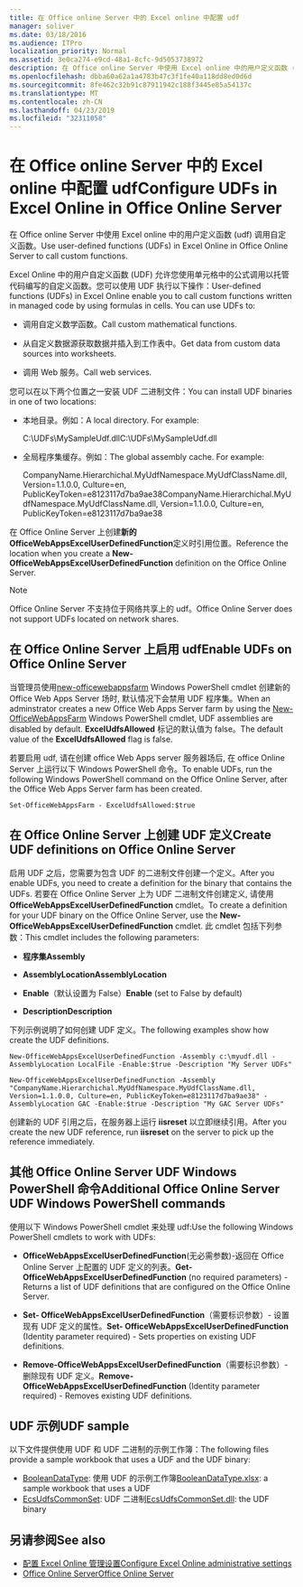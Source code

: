```yaml
---
title: 在 Office online Server 中的 Excel online 中配置 udf
manager: soliver
ms.date: 03/18/2016
ms.audience: ITPro
localization_priority: Normal
ms.assetid: 3e0ca274-e9cd-48a1-8cfc-9d5053738972
description: 在 Office online Server 中使用 Excel online 中的用户定义函数 (udf) 调用自定义函数。
ms.openlocfilehash: dbba60a62a1a4783b47c3f1fe40a118dd8ed0d6d
ms.sourcegitcommit: 8fe462c32b91c87911942c188f3445e85a54137c
ms.translationtype: MT
ms.contentlocale: zh-CN
ms.lasthandoff: 04/23/2019
ms.locfileid: "32311058"
---
```

# <a name="configure-udfs-in-excel-online-in-office-online-server"></a><span data-ttu-id="f9e11-103">在 Office online Server 中的 Excel online 中配置 udf</span><span class="sxs-lookup"><span data-stu-id="f9e11-103">Configure UDFs in Excel Online in Office Online Server</span></span>

<span data-ttu-id="f9e11-104">在 Office online Server 中使用 Excel online 中的用户定义函数 (udf) 调用自定义函数。</span><span class="sxs-lookup"><span data-stu-id="f9e11-104">Use user-defined functions (UDFs) in Excel Online in Office Online Server to call custom functions.</span></span> 
  
<span data-ttu-id="f9e11-p101">Excel Online 中的用户自定义函数 (UDF) 允许您使用单元格中的公式调用以托管代码编写的自定义函数。您可以使用 UDF 执行以下操作：</span><span class="sxs-lookup"><span data-stu-id="f9e11-p101">User-defined functions (UDFs) in Excel Online enable you to call custom functions written in managed code by using formulas in cells. You can use UDFs to:</span></span>
  
- <span data-ttu-id="f9e11-107">调用自定义数学函数。</span><span class="sxs-lookup"><span data-stu-id="f9e11-107">Call custom mathematical functions.</span></span>
    
- <span data-ttu-id="f9e11-108">从自定义数据源获取数据并插入到工作表中。</span><span class="sxs-lookup"><span data-stu-id="f9e11-108">Get data from custom data sources into worksheets.</span></span>
    
- <span data-ttu-id="f9e11-109">调用 Web 服务。</span><span class="sxs-lookup"><span data-stu-id="f9e11-109">Call web services.</span></span>
    
<span data-ttu-id="f9e11-110">您可以在以下两个位置之一安装 UDF 二进制文件：</span><span class="sxs-lookup"><span data-stu-id="f9e11-110">You can install UDF binaries in one of two locations:</span></span>
  
- <span data-ttu-id="f9e11-p102">本地目录。例如：</span><span class="sxs-lookup"><span data-stu-id="f9e11-p102">A local directory. For example:</span></span> 
    
    <span data-ttu-id="f9e11-113">C:\UDFs\MySampleUdf.dll</span><span class="sxs-lookup"><span data-stu-id="f9e11-113">C:\UDFs\MySampleUdf.dll</span></span>
    
- <span data-ttu-id="f9e11-p103">全局程序集缓存。例如：</span><span class="sxs-lookup"><span data-stu-id="f9e11-p103">The global assembly cache. For example:</span></span> 
    
    <span data-ttu-id="f9e11-116">CompanyName.Hierarchichal.MyUdfNamespace.MyUdfClassName.dll, Version=1.1.0.0, Culture=en, PublicKeyToken=e8123117d7ba9ae38</span><span class="sxs-lookup"><span data-stu-id="f9e11-116">CompanyName.Hierarchichal.MyUdfNamespace.MyUdfClassName.dll, Version=1.1.0.0, Culture=en, PublicKeyToken=e8123117d7ba9ae38</span></span>
    
<span data-ttu-id="f9e11-117">在 Office Online Server 上创建**新的 OfficeWebAppsExcelUserDefinedFunction**定义时引用位置。</span><span class="sxs-lookup"><span data-stu-id="f9e11-117">Reference the location when you create a **New-OfficeWebAppsExcelUserDefinedFunction** definition on the Office Online Server.</span></span> 
  
> [!NOTE]
> <span data-ttu-id="f9e11-118">Office Online Server 不支持位于网络共享上的 udf。</span><span class="sxs-lookup"><span data-stu-id="f9e11-118">Office Online Server does not support UDFs located on network shares.</span></span> 
  
## <a name="enable-udfs-on-office-online-server"></a><span data-ttu-id="f9e11-119">在 Office Online Server 上启用 udf</span><span class="sxs-lookup"><span data-stu-id="f9e11-119">Enable UDFs on Office Online Server</span></span> 

<span data-ttu-id="f9e11-120">当管理员使用[new-officewebappsfarm](https://technet.microsoft.com/en-us/library/jj219436.aspx) Windows PowerShell cmdlet 创建新的 Office Web Apps Server 场时, 默认情况下会禁用 UDF 程序集。</span><span class="sxs-lookup"><span data-stu-id="f9e11-120">When an adminstrator creates a new Office Web Apps Server farm by using the [New-OfficeWebAppsFarm](https://technet.microsoft.com/en-us/library/jj219436.aspx) Windows PowerShell cmdlet, UDF assemblies are disabled by default.</span></span> <span data-ttu-id="f9e11-121">**ExcelUdfsAllowed** 标记的默认值为 false。</span><span class="sxs-lookup"><span data-stu-id="f9e11-121">The default value of the **ExcelUdfsAllowed** flag is false.</span></span> 
  
<span data-ttu-id="f9e11-122">若要启用 udf, 请在创建 office Web Apps server 服务器场后, 在 office Online Server 上运行以下 Windows PowerShell 命令。</span><span class="sxs-lookup"><span data-stu-id="f9e11-122">To enable UDFs, run the following Windows PowerShell command on the Office Online Server, after the Office Web Apps Server farm has been created.</span></span>
  
`Set-OfficeWebAppsFarm - ExcelUdfsAllowed:$true`
  
## <a name="create-udf-definitions-on-office-online-server"></a><span data-ttu-id="f9e11-123">在 Office Online Server 上创建 UDF 定义</span><span class="sxs-lookup"><span data-stu-id="f9e11-123">Create UDF definitions on Office Online Server</span></span>

<span data-ttu-id="f9e11-124">启用 UDF 之后，您需要为包含 UDF 的二进制文件创建一个定义。</span><span class="sxs-lookup"><span data-stu-id="f9e11-124">After you enable UDFs, you need to create a definition for the binary that contains the UDFs.</span></span> <span data-ttu-id="f9e11-125">若要在 Office Online Server 上为 UDF 二进制文件创建定义, 请使用**OfficeWebAppsExcelUserDefinedFunction** cmdlet。</span><span class="sxs-lookup"><span data-stu-id="f9e11-125">To create a definition for your UDF binary on the Office Online Server, use the **New-OfficeWebAppsExcelUserDefinedFunction** cmdlet.</span></span> <span data-ttu-id="f9e11-126">此 cmdlet 包括下列参数：</span><span class="sxs-lookup"><span data-stu-id="f9e11-126">This cmdlet includes the following parameters:</span></span> 
  
- <span data-ttu-id="f9e11-127">**程序集**</span><span class="sxs-lookup"><span data-stu-id="f9e11-127">**Assembly**</span></span>
    
- <span data-ttu-id="f9e11-128">**AssemblyLocation**</span><span class="sxs-lookup"><span data-stu-id="f9e11-128">**AssemblyLocation**</span></span>
    
- <span data-ttu-id="f9e11-129">**Enable**（默认设置为 False）</span><span class="sxs-lookup"><span data-stu-id="f9e11-129">**Enable** (set to False by default)</span></span> 
    
- <span data-ttu-id="f9e11-130">**Description**</span><span class="sxs-lookup"><span data-stu-id="f9e11-130">**Description**</span></span>
    
<span data-ttu-id="f9e11-131">下列示例说明了如何创建 UDF 定义。</span><span class="sxs-lookup"><span data-stu-id="f9e11-131">The following examples show how create the UDF definitions.</span></span>
  
`New-OfficeWebAppsExcelUserDefinedFunction -Assembly c:\myudf.dll -AssemblyLocation LocalFile -Enable:$true -Description "My Server UDFs"`
  
`New-OfficeWebAppsExcelUserDefinedFunction -Assembly "CompanyName.Hierarchichal.MyUdfNamespace.MyUdfClassName.dll, Version=1.1.0.0, Culture=en, PublicKeyToken=e8123117d7ba9ae38" -AssemblyLocation GAC -Enable:$true -Description "My GAC Server UDFs"`
  
<span data-ttu-id="f9e11-132">创建新的 UDF 引用之后，在服务器上运行 **iisreset** 以立即继续引用。</span><span class="sxs-lookup"><span data-stu-id="f9e11-132">After you create the new UDF reference, run **iisreset** on the server to pick up the reference immediately.</span></span> 
  
## <a name="additional-office-online-server-udf-windows-powershell-commands"></a><span data-ttu-id="f9e11-133">其他 Office Online Server UDF Windows PowerShell 命令</span><span class="sxs-lookup"><span data-stu-id="f9e11-133">Additional Office Online Server UDF Windows PowerShell commands</span></span>

<span data-ttu-id="f9e11-134">使用以下 Windows PowerShell cmdlet 来处理 udf:</span><span class="sxs-lookup"><span data-stu-id="f9e11-134">Use the following Windows PowerShell cmdlets to work with UDFs:</span></span>
  
- <span data-ttu-id="f9e11-135">**OfficeWebAppsExcelUserDefinedFunction**(无必需参数)-返回在 Office Online Server 上配置的 UDF 定义的列表。</span><span class="sxs-lookup"><span data-stu-id="f9e11-135">**Get-OfficeWebAppsExcelUserDefinedFunction** (no required parameters) - Returns a list of UDF definitions that are configured on the Office Online Server.</span></span> 
    
- <span data-ttu-id="f9e11-136">**Set- OfficeWebAppsExcelUserDefinedFunction**（需要标识参数）- 设置现有 UDF 定义的属性。</span><span class="sxs-lookup"><span data-stu-id="f9e11-136">**Set- OfficeWebAppsExcelUserDefinedFunction** (Identity parameter required) - Sets properties on existing UDF definitions.</span></span> 
    
- <span data-ttu-id="f9e11-137">**Remove-OfficeWebAppsExcelUserDefinedFunction**（需要标识参数）- 删除现有 UDF 定义。</span><span class="sxs-lookup"><span data-stu-id="f9e11-137">**Remove-OfficeWebAppsExcelUserDefinedFunction** (Identity parameter required) - Removes existing UDF definitions.</span></span> 
    
## <a name="udf-sample"></a><span data-ttu-id="f9e11-138">UDF 示例</span><span class="sxs-lookup"><span data-stu-id="f9e11-138">UDF sample</span></span>

<span data-ttu-id="f9e11-139">以下文件提供使用 UDF 和 UDF 二进制的示例工作簿：</span><span class="sxs-lookup"><span data-stu-id="f9e11-139">The following files provide a sample workbook that uses a UDF and the UDF binary:</span></span>
  
- <span data-ttu-id="f9e11-140">[BooleanDataType](https://download.microsoft.com/download/6/7/F/67F724FD-1186-4209-BFF1-FBFD99E959D9/User%20Defined%20Function%20Assemblies/BooleanDataType.xlsx): 使用 UDF 的示例工作簿</span><span class="sxs-lookup"><span data-stu-id="f9e11-140">[BooleanDataType.xlsx](https://download.microsoft.com/download/6/7/F/67F724FD-1186-4209-BFF1-FBFD99E959D9/User%20Defined%20Function%20Assemblies/BooleanDataType.xlsx): a sample workbook that uses a UDF</span></span>  
- <span data-ttu-id="f9e11-141">[EcsUdfsCommonSet](https://www.microsoft.com/en-us/search/result.aspx?q=EcsUdfsCommonSet.dll): UDF 二进制</span><span class="sxs-lookup"><span data-stu-id="f9e11-141">[EcsUdfsCommonSet.dll](https://www.microsoft.com/en-us/search/result.aspx?q=EcsUdfsCommonSet.dll): the UDF binary</span></span> 
    
## <a name="see-also"></a><span data-ttu-id="f9e11-142">另请参阅</span><span class="sxs-lookup"><span data-stu-id="f9e11-142">See also</span></span>

- [<span data-ttu-id="f9e11-143">配置 Excel Online 管理设置</span><span class="sxs-lookup"><span data-stu-id="f9e11-143">Configure Excel Online administrative settings</span></span>](https://docs.microsoft.com/officeonlineserver/configure-excel-online-administrative-settings)  
- [<span data-ttu-id="f9e11-144">Office Online Server</span><span class="sxs-lookup"><span data-stu-id="f9e11-144">Office Online Server</span></span>](https://docs.microsoft.com/officeonlineserver/office-online-server)
    

